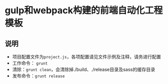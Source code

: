 # gulp和webpack构建的前端自动化工程模板 #

## 说明
* 项目配置文件为`project.js`，各项配置请见文件示例及注释，请务进行配置
* 工作命令： `grunt`
* 清除：`grunt clean`，会清除掉./build、./release目录及sass的缓存目录
* 发布命令：`grunt release`
